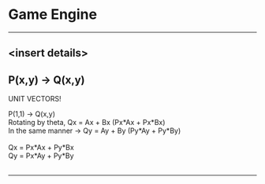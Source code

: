 # Game Engine
---
\<insert details\>
---
## P(x,y) -> Q(x,y)
UNIT VECTORS!

P(1,1) -> Q(x,y) <br>
Rotating by theta, Qx = Ax + Bx  (Px\*Ax + Px\*Bx)   <br>
In the same manner -> Qy = Ay + By (Py\*Ay + Py\*By) <br>
<br>
Qx = Px\*Ax + Py\*Bx <br>
Qy = Px\*Ay + Py\*By <br>
<br>

---


